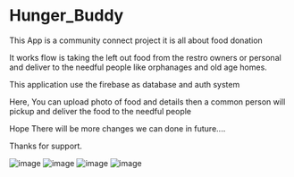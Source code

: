 # Hunger_Buddy
This App is a community connect project it is all about food donation 

It works flow is taking the left out food from the restro owners or personal and deliver to 
the needful people like orphanages and old age homes.

This application use the firebase as database and auth system

Here, You can upload photo of food and details then a common person will pickup and deliver the food to the needful people

Hope There will be more changes we can done in future....

Thanks for support.

![image](https://user-images.githubusercontent.com/91719225/195186827-6edc56e2-6ca6-4127-953e-74a01114a1f0.png)
![image](https://user-images.githubusercontent.com/91719225/195186879-661b5516-272e-47d6-b4ec-98fed30788f9.png)
![image](https://user-images.githubusercontent.com/91719225/195186978-f94ad0fb-f5f1-4483-9e84-890285ee10de.png)
![image](https://user-images.githubusercontent.com/91719225/195187119-55ae6257-8b91-4495-b8ca-e9e92b2f45cc.png)

